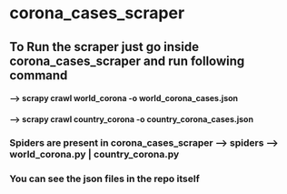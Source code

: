 # corona_cases_scraper

## To Run the scraper just go inside corona_cases_scraper and run following command 
#### --> scrapy crawl world_corona -o world_corona_cases.json
#### --> scrapy crawl country_corona -o country_corona_cases.json

### Spiders are present in corona_cases_scraper --> spiders --> world_corona.py | country_corona.py

### You can see the json files in the repo itself
